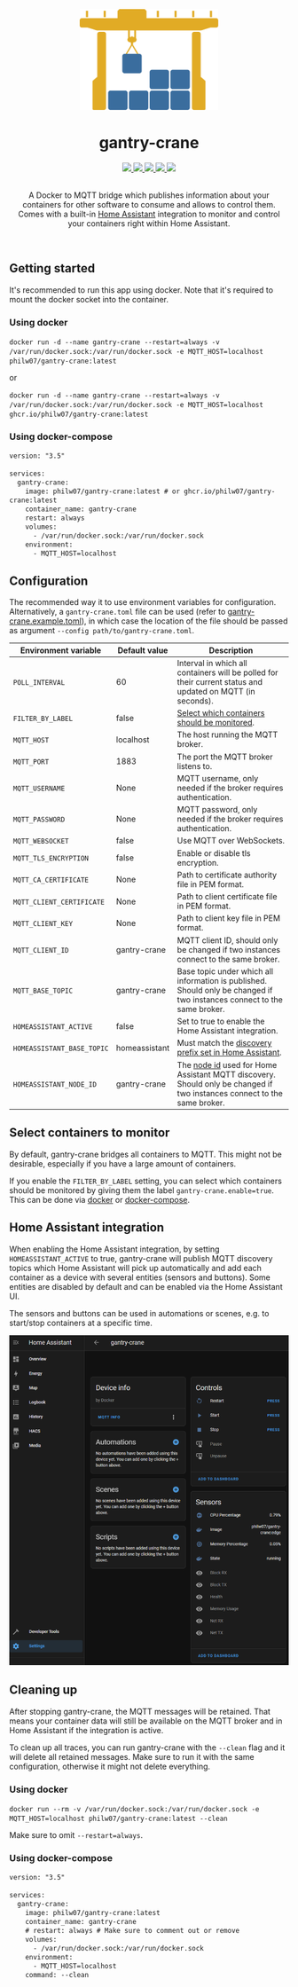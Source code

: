 <!-- NOTE: Links to files in the repository are absolute so they work on docker hub -->

<div align="center">
  <img alt="gantry-crane logo" width="250px" src="https://raw.githubusercontent.com/philw07/gantry-crane/master/docs/images/gantry-crane-logo.svg">

  <h1>gantry-crane</h1>

  <div>
    <a title="CI status" href="https://github.com/philw07/gantry-crane/actions/workflows/ci.yml">
      <img src="https://img.shields.io/github/workflow/status/philw07/gantry-crane/CI?label=CI&logo=github&style=flat-square">
    </a>
    <a title="Docker status" href="https://github.com/philw07/gantry-crane/actions/workflows/docker.yml">
      <img src="https://img.shields.io/github/workflow/status/philw07/gantry-crane/Docker?label=Docker&logo=github&style=flat-square">
    </a>
    <a title="Dependency status" href="https://deps.rs/repo/github/philw07/gantry-crane">
      <img src="https://deps.rs/repo/github/philw07/gantry-crane/status.svg?style=flat-square">
    </a>
    <a title="Code coverage" href="https://app.codecov.io/github/philw07/gantry-crane">
      <img src="https://img.shields.io/codecov/c/gh/philw07/gantry-crane?style=flat-square">
    </a>
    <a title="License" href="https://github.com/philw07/gantry-crane/blob/master/LICENSE">
      <img src="https://img.shields.io/github/license/philw07/gantry-crane?style=flat-square">
    </a>
  </div>

  <br>
  <p>
    A Docker to MQTT bridge which publishes information about your containers for other software to consume and allows to control them.<br>
    Comes with a built-in <a href="https://www.home-assistant.io/">Home Assistant</a> integration to monitor and control your containers right within Home Assistant.
  </p>
  <br>
</div>

## Getting started

It's recommended to run this app using docker.
Note that it's required to mount the docker socket into the container.

### Using docker

`docker run -d --name gantry-crane --restart=always -v /var/run/docker.sock:/var/run/docker.sock -e MQTT_HOST=localhost philw07/gantry-crane:latest`

or

`docker run -d --name gantry-crane --restart=always -v /var/run/docker.sock:/var/run/docker.sock -e MQTT_HOST=localhost ghcr.io/philw07/gantry-crane:latest`

### Using docker-compose

```
version: "3.5"

services:
  gantry-crane:
    image: philw07/gantry-crane:latest # or ghcr.io/philw07/gantry-crane:latest
    container_name: gantry-crane
    restart: always
    volumes:
      - /var/run/docker.sock:/var/run/docker.sock
    environment:
      - MQTT_HOST=localhost
```

## Configuration

The recommended way it to use environment variables for configuration.
Alternatively, a `gantry-crane.toml` file can be used (refer to [gantry-crane.example.toml](https://github.com/philw07/gantry-crane/blob/master/gantry-crane.example.toml)),
in which case the location of the file should be passed as argument `--config path/to/gantry-crane.toml`.

| Environment variable | Default value | Description |
| --- | --- | --- |
| `POLL_INTERVAL` | 60 | Interval in which all containers will be polled for their current status and updated on MQTT (in seconds). |
| `FILTER_BY_LABEL` | false | [Select which containers should be monitored](#select-containers-to-monitor). |
| `MQTT_HOST` | localhost | The host running the MQTT broker. |
| `MQTT_PORT` | 1883 | The port the MQTT broker listens to. |
| `MQTT_USERNAME` | None | MQTT username, only needed if the broker requires authentication. |
| `MQTT_PASSWORD` | None | MQTT password, only needed if the broker requires authentication. |
| `MQTT_WEBSOCKET` | false | Use MQTT over WebSockets. |
| `MQTT_TLS_ENCRYPTION` | false | Enable or disable tls encryption. |
| `MQTT_CA_CERTIFICATE` | None | Path to certificate authority file in PEM format. |
| `MQTT_CLIENT_CERTIFICATE` | None | Path to client certificate file in PEM format. |
| `MQTT_CLIENT_KEY` | None | Path to client key file in PEM format. |
| `MQTT_CLIENT_ID` | gantry-crane | MQTT client ID, should only be changed if two instances connect to the same broker. |
| `MQTT_BASE_TOPIC` | gantry-crane | Base topic under which all information is published. Should only be changed if two instances connect to the same broker. |
| `HOMEASSISTANT_ACTIVE` | false | Set to true to enable the Home Assistant integration. |
| `HOMEASSISTANT_BASE_TOPIC` | homeassistant | Must match the [discovery prefix set in Home Assistant](https://www.home-assistant.io/docs/mqtt/discovery/#discovery_prefix). |
| `HOMEASSISTANT_NODE_ID` | gantry-crane | The [node id](https://www.home-assistant.io/docs/mqtt/discovery/#discovery-topic) used for Home Assistant MQTT discovery. Should only be changed if two instances connect to the same broker. |

## Select containers to monitor

By default, gantry-crane bridges all containers to MQTT.
This might not be desirable, especially if you have a large amount of containers.

If you enable the `FILTER_BY_LABEL` setting, you can select which containers should be monitored by giving them the label `gantry-crane.enable=true`.
This can be done via [docker](https://docs.docker.com/engine/reference/commandline/run/#set-metadata-on-container--l---label---label-file) or [docker-compose](https://docs.docker.com/compose/compose-file/compose-file-v3/#labels).

## Home Assistant integration

When enabling the Home Assistant integration, by setting `HOMEASSISTANT_ACTIVE` to true, gantry-crane will publish MQTT discovery topics which Home Assistant will pick up automatically and add each container as a device with several entities (sensors and buttons).
Some entities are disabled by default and can be enabled via the Home Assistant UI.

The sensors and buttons can be used in automations or scenes, e.g. to start/stop containers at a specific time.

![Home Assistant integration example](https://raw.githubusercontent.com/philw07/gantry-crane/master/docs/images/homeassistant_integration_example.png)

## Cleaning up

After stopping gantry-crane, the MQTT messages will be retained.
That means your container data will still be available on the MQTT broker and in Home Assistant if the integration is active.

To clean up all traces, you can run gantry-crane with the `--clean` flag and it will delete all retained messages.
Make sure to run it with the same configuration, otherwise it might not delete everything.

### Using docker

`docker run --rm -v /var/run/docker.sock:/var/run/docker.sock -e MQTT_HOST=localhost philw07/gantry-crane:latest --clean`

Make sure to omit `--restart=always`.

### Using docker-compose

```
version: "3.5"

services:
  gantry-crane:
    image: philw07/gantry-crane:latest
    container_name: gantry-crane
    # restart: always # Make sure to comment out or remove
    volumes:
      - /var/run/docker.sock:/var/run/docker.sock
    environment:
      - MQTT_HOST=localhost
    command: --clean
```
